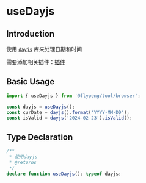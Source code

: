 # useDayjs

## Introduction

使用 [`dayjs`](https://day.js.org/zh-CN/) 库来处理日期和时间

需要添加相关插件：[插件](https://day.js.org/docs/zh-CN/plugin/plugin)

## Basic Usage

```ts
import { useDayjs } from '@flypeng/tool/browser';

const dayjs = useDayjs();
const curDate = dayjs().format('YYYY-MM-DD');
const isValid = dayjs('2024-02-23').isValid();
```

## Type Declaration

```ts
/**
 * 使用dayjs
 * @returns
 */
declare function useDayjs(): typeof dayjs;
```
